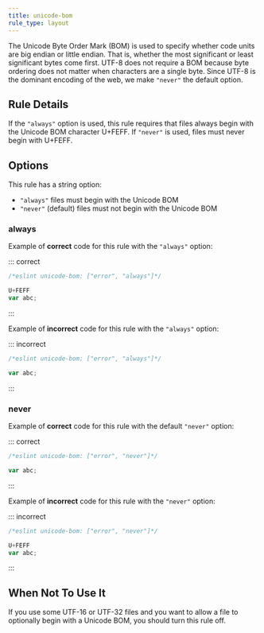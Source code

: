 ```yaml
---
title: unicode-bom
rule_type: layout
---
```




The Unicode Byte Order Mark (BOM) is used to specify whether code units are big
endian or little endian. That is, whether the most significant or least
significant bytes come first. UTF-8 does not require a BOM because byte ordering
does not matter when characters are a single byte. Since UTF-8 is the dominant
encoding of the web, we make `"never"` the default option.

## Rule Details

If the `"always"` option is used, this rule requires that files always begin
with the Unicode BOM character U+FEFF. If `"never"` is used, files must never
begin with U+FEFF.

## Options

This rule has a string option:

* `"always"` files must begin with the Unicode BOM
* `"never"` (default) files must not begin with the Unicode BOM

### always

Example of **correct** code for this rule with the `"always"` option:

::: correct

```js
/*eslint unicode-bom: ["error", "always"]*/

U+FEFF
var abc;
```

:::

Example of **incorrect** code for this rule with the `"always"` option:

::: incorrect

```js
/*eslint unicode-bom: ["error", "always"]*/

var abc;
```

:::

### never

Example of **correct** code for this rule with the default `"never"` option:

::: correct

```js
/*eslint unicode-bom: ["error", "never"]*/

var abc;
```

:::

Example of **incorrect** code for this rule with the `"never"` option:

::: incorrect

```js
/*eslint unicode-bom: ["error", "never"]*/

U+FEFF
var abc;
```

:::

## When Not To Use It

If you use some UTF-16 or UTF-32 files and you want to allow a file to
optionally begin with a Unicode BOM, you should turn this rule off.
